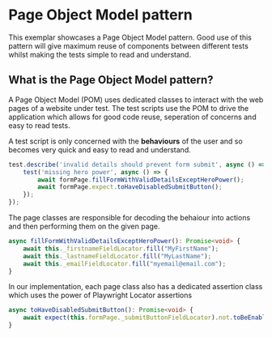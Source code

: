 # Page Object Model pattern

This exemplar showcases a Page Object Model pattern. Good use of this pattern will give maximum reuse of components between different tests whilst making the tests simple to read and understand.

## What is the Page Object Model pattern?

A Page Object Model (POM) uses dedicated classes to interact with the web pages of a website under test. The test scripts use the POM to drive the application which allows for good code reuse, seperation of concerns and easy to read tests.

A test script is only concerned with the **behaviours** of the user and so becomes very quick and easy to read and understand.

```typescript
test.describe('invalid details should prevent form submit', async () => {
    test('missing hero power', async () => {
        await formPage.fillFormWithValidDetailsExceptHeroPower();
        await formPage.expect.toHaveDisabledSubmitButton();
    });
});
```

The page classes are responsible for decoding the behaiour into actions and then performing them on the given page.

```typescript
async fillFormWithValidDetailsExceptHeroPower(): Promise<void> {
    await this._firstnameFieldLocator.fill("MyFirstName");
    await this._lastnameFieldLocator.fill("MyLastName");
    await this._emailFieldLocator.fill("myemail@email.com");
}
```

In our implementation, each page class also has a dedicated assertion class which uses the power of Playwright Locator assertions

```typescript
async toHaveDisabledSubmitButton(): Promise<void> {
    await expect(this.formPage._submitButtonFieldLocator).not.toBeEnabled();
}
```
